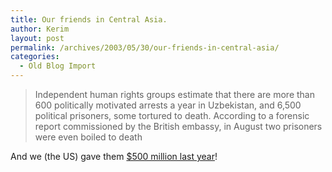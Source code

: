```yaml
---
title: Our friends in Central Asia.
author: Kerim
layout: post
permalink: /archives/2003/05/30/our-friends-in-central-asia/
categories:
  - Old Blog Import
---
```


>   Independent human rights groups estimate that there are more than 600 politically motivated arrests a year in Uzbekistan, and 6,500 political prisoners, some tortured to death. According to a forensic report commissioned by the British embassy, in August two prisoners were even boiled to death


And we (the US) gave them <a href="http://www.dailykos.com/archives/002834.html" onclick="_gaq.push(['_trackEvent', 'outbound-article', 'http://www.dailykos.com/archives/002834.html', '$500 million last year']);" >$500 million last year</a>!

